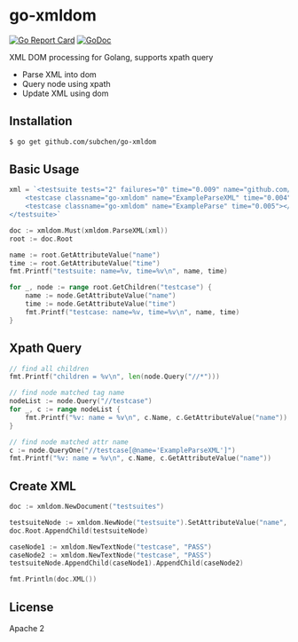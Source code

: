# go-xmldom

[![Go Report Card](https://goreportcard.com/badge/github.com/subchen/go-xmldom)](https://goreportcard.com/report/github.com/subchen/go-xmldom)
[![GoDoc](https://godoc.org/github.com/subchen/go-xmldom?status.svg)](https://godoc.org/github.com/subchen/go-xmldom)

XML DOM processing for Golang, supports xpath query

* Parse XML into dom
* Query node using xpath
* Update XML using dom

## Installation

```bash
$ go get github.com/subchen/go-xmldom
```

## Basic Usage

```go
xml = `<testsuite tests="2" failures="0" time="0.009" name="github.com/subchen/go-xmldom">
    <testcase classname="go-xmldom" name="ExampleParseXML" time="0.004"></testcase>
    <testcase classname="go-xmldom" name="ExampleParse" time="0.005"></testcase>
</testsuite>`

doc := xmldom.Must(xmldom.ParseXML(xml))
root := doc.Root

name := root.GetAttributeValue("name")
time := root.GetAttributeValue("time")
fmt.Printf("testsuite: name=%v, time=%v\n", name, time)

for _, node := range root.GetChildren("testcase") {
    name := node.GetAttributeValue("name")
    time := node.GetAttributeValue("time")
    fmt.Printf("testcase: name=%v, time=%v\n", name, time)
}
```

## Xpath Query

```go
// find all children
fmt.Printf("children = %v\n", len(node.Query("//*")))

// find node matched tag name
nodeList := node.Query("//testcase")
for _, c := range nodeList {
    fmt.Printf("%v: name = %v\n", c.Name, c.GetAttributeValue("name"))
}

// find node matched attr name
c := node.QueryOne("//testcase[@name='ExampleParseXML']")
fmt.Printf("%v: name = %v\n", c.Name, c.GetAttributeValue("name"))
```

## Create XML

```go
doc := xmldom.NewDocument("testsuites")

testsuiteNode := xmldom.NewNode("testsuite").SetAttributeValue("name", "github.com/subchen/go-xmldom")
doc.Root.AppendChild(testsuiteNode)

caseNode1 := xmldom.NewTextNode("testcase", "PASS")
caseNode2 := xmldom.NewTextNode("testcase", "PASS")
testsuiteNode.AppendChild(caseNode1).AppendChild(caseNode2)

fmt.Println(doc.XML())
```

## License

Apache 2
